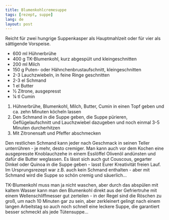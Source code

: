```yaml
---
title: Blumenkohlcremesuppe
tags: [rezept, suppe]
lang: de
layout: post
---
```

Reicht für zwei hungrige Suppenkasper als Hauptmahlzeit oder für vier als sättigende Vorspeise.

- 600 ml Hühnerbrühe
- 400 g TK-Blumenkohl, kurz abgespült und kleingeschnitten
- 200 ml Milch
- 150 g Puten- oder Hähnchenbrustaufschnitt, kleingeschnitten
- 2-3 Lauchzwiebeln, in feine Ringe geschnitten
- 2-3 el Schmand
- 1 el Butter
- ½ Zitrone, ausgepresst
- ¼ tl Cumin

1. Hühnerbrühe, Blumenkohl, Milch, Butter, Cumin in einen Topf geben und ca. zehn Minuten köcheln lassen
2. Den Schmand in die Suppe geben, die Suppe pürieren, Geflügelaufschnitt und Lauchzwiebel dazugeben und noch einmal 3-5 Minuten durcherhitzen
3. Mit Zitronensaft und Pfeffer abschmecken

Den restlichen Schmand kann jeder nach Geschmack in seinen Teller unterrühren - je mehr, desto cremiger. Man kann auch vor dem Kochen eine ausgepresste Knoblauchzehe in einem Esslöffel Olivenöl andünsten und dafür die Butter weglassen. Es lässt sich auch gut Couscous, gegarter Dinkel oder Quinoa in die Suppe geben - lasst Eurer Kreativität freien Lauf. Im Ursprungsrezept war z.B. auch kein Schmand enthalten - aber mit Schmand wird die Suppe so schön cremig und säuerlich...

TK-Blumenkohl muss man ja nicht waschen, aber durch das abspülen mit kaltem Wasser kann man den Blumenkohl direkt aus der Gefriertruhe mit einem Wellenschliffmesser gut zerteilen - in der Regel sind die Röschen zu groß, um nach 10 Minuten gar zu sein, aber zerkleinert gelingt nach einem langen Arbeitstag so auch noch schnell eine leckere Suppe, die garantiert besser schmeckt als jede Tütensuppe...
